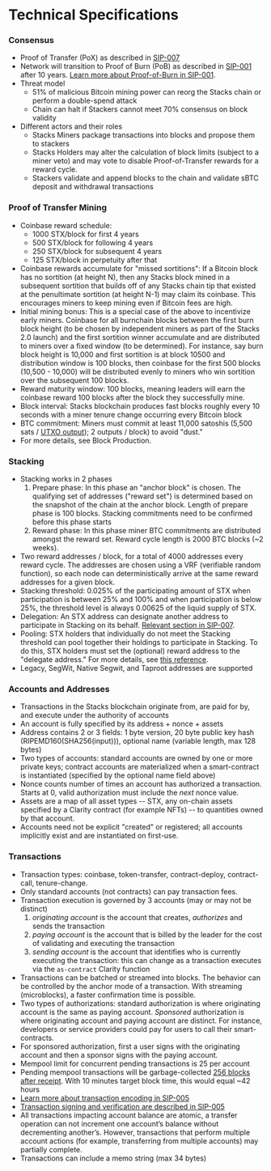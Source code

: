 # Technical Specifications

### Consensus

* Proof of Transfer (PoX) as described in [SIP-007](https://github.com/stacksgov/sips/blob/main/sips/sip-007/sip-007-stacking-consensus.md)
* Network will transition to Proof of Burn (PoB) as described in [SIP-001](https://github.com/stacksgov/sips/blob/main/sips/sip-001/sip-001-burn-election.md) after 10 years. [Learn more about Proof-of-Burn in SIP-001](https://github.com/stacksgov/sips/blob/main/sips/sip-001/sip-001-burn-election.md).
* Threat model
  * 51% of malicious Bitcoin mining power can reorg the Stacks chain or perform a double-spend attack
  * Chain can halt if Stackers cannot meet 70% consensus on block validity
* Different actors and their roles
  * Stacks Miners package transactions into blocks and propose them to stackers
  * Stacks Holders may alter the calculation of block limits (subject to a miner veto) and may vote to disable Proof-of-Transfer rewards for a reward cycle.
  * Stackers validate and append blocks to the chain and validate sBTC deposit and withdrawal transactions

### Proof of Transfer Mining

* Coinbase reward schedule:
  * 1000 STX/block for first 4 years
  * 500 STX/block for following 4 years
  * 250 STX/block for subsequent 4 years
  * 125 STX/block in perpetuity after that
* Coinbase rewards accumulate for "missed sortitions": If a Bitcoin block has no sortition (at height N), then any Stacks block mined in a subsequent sortition that builds off of any Stacks chain tip that existed at the penultimate sortition (at height N-1) may claim its coinbase. This encourages miners to keep mining even if Bitcoin fees are high.
* Initial mining bonus: This is a special case of the above to incentivize early miners. Coinbase for all burnchain blocks between the first burn block height (to be chosen by independent miners as part of the Stacks 2.0 launch) and the first sortition winner accumulate and are distributed to miners over a fixed window (to be determined). For instance, say burn block height is 10,000 and first sortition is at block 10500 and distribution window is 100 blocks, then coinbase for the first 500 blocks (10,500 - 10,000) will be distributed evenly to miners who win sortition over the subsequent 100 blocks.
* Reward maturity window: 100 blocks, meaning leaders will earn the coinbase reward 100 blocks after the block they successfully mine.
* Block interval: Stacks blockchain produces fast blocks roughly every 10 seconds with a miner tenure change occurring every Bitcoin block
* BTC commitment: Miners must commit at least 11,000 satoshis (5,500 sats / [UTXO output](https://learnmeabitcoin.com/technical/utxo)); 2 outputs / block) to avoid "dust."
* For more details, see Block Production.

### Stacking

* Stacking works in 2 phases
  1. Prepare phase: In this phase an "anchor block" is chosen. The qualifying set of addresses ("reward set") is determined based on the snapshot of the chain at the anchor block. Length of prepare phase is 100 blocks. Stacking commitments need to be confirmed before this phase starts
  2. Reward phase: In this phase miner BTC commitments are distributed amongst the reward set. Reward cycle length is 2000 BTC blocks (\~2 weeks).
* Two reward addresses / block, for a total of 4000 addresses every reward cycle. The addresses are chosen using a VRF (verifiable random function), so each node can deterministically arrive at the same reward addresses for a given block.
* Stacking threshold: 0.025% of the participating amount of STX when participation is between 25% and 100% and when participation is below 25%, the threshold level is always 0.00625 of the liquid supply of STX.
* Delegation: An STX address can designate another address to participate in Stacking on its behalf. [Relevant section in SIP-007](https://github.com/stacksgov/sips/blob/main/sips/sip-007/sip-007-stacking-consensus.md#stacker-delegation).
* Pooling: STX holders that individually do not meet the Stacking threshold can pool together their holdings to participate in Stacking. To do this, STX holders must set the (optional) reward address to the "delegate address." For more details, see [this reference](https://docs.stacks.co/references/stacking-contract#delegate-stx).
* Legacy, SegWit, Native Segwit, and Taproot addresses are supported

### Accounts and Addresses

* Transactions in the Stacks blockchain originate from, are paid for by, and execute under the authority of accounts
* An account is fully specified by its address + nonce + assets
* Address contains 2 or 3 fields: 1 byte version, 20 byte public key hash (RIPEMD160(SHA256(input))), optional name (variable length, max 128 bytes)
* Two types of accounts: standard accounts are owned by one or more private keys; contract accounts are materialized when a smart-contract is instantiated (specified by the optional name field above)
* Nonce counts number of times an account has authorized a transaction. Starts at 0, valid authorization must include the _next_ nonce value.
* Assets are a map of all asset types -- STX, any on-chain assets specified by a Clarity contract (for example NFTs) -- to quantities owned by that account.
* Accounts need not be explicit "created" or registered; all accounts implicitly exist and are instantiated on first-use.

### Transactions

* Transaction types: coinbase, token-transfer, contract-deploy, contract-call, tenure-change.
* Only standard accounts (not contracts) can pay transaction fees.
* Transaction execution is governed by 3 accounts (may or may not be distinct)
  1. _originating account_ is the account that creates, _authorizes_ and sends the transaction
  2. _paying account_ is the account that is billed by the leader for the cost of validating and executing the transaction
  3. _sending account_ is the account that identifies who is currently executing the transaction: this can change as a transaction executes via the `as-contract` Clarity function
* Transactions can be batched or streamed into blocks. The behavior can be controlled by the anchor mode of a transaction. With streaming (microblocks), a faster confirmation time is possible.
* Two types of authorizations: standard authorization is where originating account is the same as paying account. _Sponsored_ authorization is where originating account and paying account are distinct. For instance, developers or service providers could pay for users to call their smart-contracts.
* For sponsored authorization, first a user signs with the originating account and then a sponsor signs with the paying account.
* Mempool limit for concurrent pending transactions is 25 per account
* Pending mempool transactions will be garbage-collected [256 blocks after receipt](https://github.com/stacks-network/stacks-blockchain/blob/master/src/core/mempool.rs#L62). With 10 minutes target block time, this would equal \~42 hours
* [Learn more about transaction encoding in SIP-005](https://github.com/stacksgov/sips/blob/main/sips/sip-005/sip-005-blocks-and-transactions.md#transaction-encoding)
* [Transaction signing and verification are described in SIP-005](https://github.com/stacksgov/sips/blob/main/sips/sip-005/sip-005-blocks-and-transactions.md#transaction-signing-and-verifying)
* All transactions impacting account balance are atomic, a transfer operation can not increment one account’s balance without decrementing another’s. However, transactions that perform multiple account actions (for example, transferring from multiple accounts) may partially complete.
* Transactions can include a memo string (max 34 bytes)
